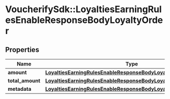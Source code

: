 # VoucherifySdk::LoyaltiesEarningRulesEnableResponseBodyLoyaltyOrder

## Properties

| Name | Type | Description | Notes |
| ---- | ---- | ----------- | ----- |
| **amount** | [**LoyaltiesEarningRulesEnableResponseBodyLoyaltyOrderAmount**](LoyaltiesEarningRulesEnableResponseBodyLoyaltyOrderAmount.md) |  | [optional] |
| **total_amount** | [**LoyaltiesEarningRulesEnableResponseBodyLoyaltyOrderTotalAmount**](LoyaltiesEarningRulesEnableResponseBodyLoyaltyOrderTotalAmount.md) |  | [optional] |
| **metadata** | [**LoyaltiesEarningRulesEnableResponseBodyLoyaltyOrderMetadata**](LoyaltiesEarningRulesEnableResponseBodyLoyaltyOrderMetadata.md) |  | [optional] |

